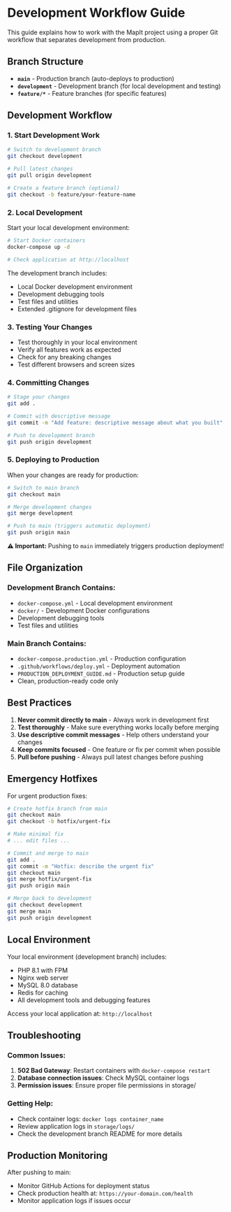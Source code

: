 # Development Workflow Guide

This guide explains how to work with the MapIt project using a proper Git workflow that separates development from production.

## Branch Structure

- **`main`** - Production branch (auto-deploys to production)
- **`development`** - Development branch (for local development and testing)
- **`feature/*`** - Feature branches (for specific features)

## Development Workflow

### 1. Start Development Work

```bash
# Switch to development branch
git checkout development

# Pull latest changes
git pull origin development

# Create a feature branch (optional)
git checkout -b feature/your-feature-name
```

### 2. Local Development

Start your local development environment:

```bash
# Start Docker containers
docker-compose up -d

# Check application at http://localhost
```

The development branch includes:
- Local Docker development environment
- Development debugging tools
- Test files and utilities
- Extended .gitignore for development files

### 3. Testing Your Changes

- Test thoroughly in your local environment
- Verify all features work as expected
- Check for any breaking changes
- Test different browsers and screen sizes

### 4. Committing Changes

```bash
# Stage your changes
git add .

# Commit with descriptive message
git commit -m "Add feature: descriptive message about what you built"

# Push to development branch
git push origin development
```

### 5. Deploying to Production

When your changes are ready for production:

```bash
# Switch to main branch
git checkout main

# Merge development changes
git merge development

# Push to main (triggers automatic deployment)
git push origin main
```

**⚠️ Important:** Pushing to `main` immediately triggers production deployment!

## File Organization

### Development Branch Contains:
- `docker-compose.yml` - Local development environment
- `docker/` - Development Docker configurations
- Development debugging tools
- Test files and utilities

### Main Branch Contains:
- `docker-compose.production.yml` - Production configuration
- `.github/workflows/deploy.yml` - Deployment automation
- `PRODUCTION_DEPLOYMENT_GUIDE.md` - Production setup guide
- Clean, production-ready code only

## Best Practices

1. **Never commit directly to main** - Always work in development first
2. **Test thoroughly** - Make sure everything works locally before merging
3. **Use descriptive commit messages** - Help others understand your changes
4. **Keep commits focused** - One feature or fix per commit when possible
5. **Pull before pushing** - Always pull latest changes before pushing

## Emergency Hotfixes

For urgent production fixes:

```bash
# Create hotfix branch from main
git checkout main
git checkout -b hotfix/urgent-fix

# Make minimal fix
# ... edit files ...

# Commit and merge to main
git add .
git commit -m "Hotfix: describe the urgent fix"
git checkout main
git merge hotfix/urgent-fix
git push origin main

# Merge back to development
git checkout development
git merge main
git push origin development
```

## Local Environment

Your local environment (development branch) includes:
- PHP 8.1 with FPM
- Nginx web server
- MySQL 8.0 database
- Redis for caching
- All development tools and debugging features

Access your local application at: `http://localhost`

## Troubleshooting

### Common Issues:

1. **502 Bad Gateway**: Restart containers with `docker-compose restart`
2. **Database connection issues**: Check MySQL container logs
3. **Permission issues**: Ensure proper file permissions in storage/

### Getting Help:

- Check container logs: `docker logs container_name`
- Review application logs in `storage/logs/`
- Check the development branch README for more details

## Production Monitoring

After pushing to main:
- Monitor GitHub Actions for deployment status
- Check production health at: `https://your-domain.com/health`
- Monitor application logs if issues occur
